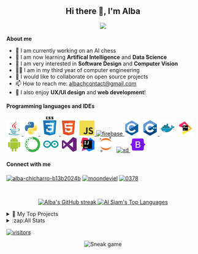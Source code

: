 
<h2 align="center">
  Hi there 👋, I'm Alba 
</h2>
<!--<a href="https://gpvc.arturio.dev/alba-ch"><img src="https://gpvc.arturio.dev/alba-ch" align="left" alt="Visits"></a>-->
<p align="center">
  <a href="https://github.com/alba-ch"><img src="https://readme-typing-svg.herokuapp.com/?lines=Computer%20Science%20Student;Self%20Taught%20Front%20End%20Developer;Always%20learning%20new%20things&center=true&width=380&height=45"></a>
</p>


**About me**

- 🔭 I am currently working on an AI chess
- 🌱 I am now learning **Artifical Intelligence** and **Data Science**
- 📲 I am very interested in **Software Design** and **Computer Vision**
- 👨‍💻 I am in my third year of computer engineering
- 👯 I would like to collaborate on open source projects
- 📫 How to reach me: albachcontact@gmail.com
- 🚀 I also enjoy **UX/UI design** and **web development**!


<!--[![trophy](https://github-profile-trophy.vercel.app/?username=alba-ch&theme=radical)](https://github.com/alba-ch/github-profile-trophy)-->
#### Programming languages and IDEs
<div>
  <a href="https://www.java.com" target="_blank" rel="noreferrer"> 
    <img src="https://raw.githubusercontent.com/devicons/devicon/master/icons/java/java-original.svg" alt="java" width="40" height="40"/> </a> 
  <a href="https://www.python.org" target="_blank" rel="noreferrer"> 
    <img src="https://raw.githubusercontent.com/devicons/devicon/master/icons/python/python-original.svg" alt="python" width="40" height="40"/> </a> 
  <a href="https://www.w3schools.com/css/" target="_blank" rel="noreferrer"> 
    <img src="https://raw.githubusercontent.com/devicons/devicon/master/icons/css3/css3-original-wordmark.svg" alt="css3" width="50" height="50"/> </a> 
  <img src="https://github.com/devicons/devicon/blob/master/icons/html5/html5-original.svg" title="HTML5" alt="HTML" width="40" height="40"/>&nbsp;
  <a href="https://developer.mozilla.org/en-US/docs/Web/JavaScript" target="_blank" rel="noreferrer"> 
    <img src="https://raw.githubusercontent.com/devicons/devicon/master/icons/javascript/javascript-original.svg" alt="javascript" width="40" height="40"/> </a> 
  <a href="https://firebase.google.com/" target="_blank" rel="noreferrer"> 
    <img src="https://www.vectorlogo.zone/logos/firebase/firebase-icon.svg" alt="firebase" width="40" height="40"/> </a>
  <img src="https://github.com/devicons/devicon/blob/master/icons/c/c-original.svg" title="C"  alt="C" width="40" height="40"/>&nbsp;
  <a href="https://www.w3schools.com/cpp/" target="_blank" rel="noreferrer"> 
    <img src="https://raw.githubusercontent.com/devicons/devicon/master/icons/cplusplus/cplusplus-original.svg" alt="cplusplus" width="40" height="40"/> </a> 
  <img src="https://github.com/devicons/devicon/blob/master/icons/docker/docker-original.svg" title="Docker"  alt="Docker" width="40" height="40"/>&nbsp;
  <img src="https://github.com/devicons/devicon/blob/master/icons/jetbrains/jetbrains-original.svg" title="Jetbrains" alt="Jetbrains" width="40" height="40"/>&nbsp;
  <img src="https://github.com/devicons/devicon/blob/master/icons/android/android-original.svg" title="Android" alt="Android" width="40" height="40"/>&nbsp;
  <img src="https://github.com/devicons/devicon/blob/master/icons/anaconda/anaconda-original.svg" title="Anaconda" alt="Anaconda" width="40" height="40"/>&nbsp;
  <img src="https://github.com/devicons/devicon/blob/master/icons/arduino/arduino-original.svg" title="Arduino" alt="Arduino" width="40" height="40"/>&nbsp;
  <img src="https://github.com/devicons/devicon/blob/master/icons/visualstudio/visualstudio-plain.svg" title="visual studio" alt="visual studio" width="40" height="40"/>&nbsp;
  <img src="https://github.com/devicons/devicon/blob/master/icons/intellij/intellij-original.svg" title="intellij" alt="intellij" width="40" height="40"/>&nbsp;
  <img src="https://github.com/devicons/devicon/blob/master/icons/jupyter/jupyter-original.svg" title="jupyter" alt="jupyter" width="40" height="40"/>&nbsp;
  <a href="https://www.adobe.com/products/xd.html" target="_blank" rel="noreferrer"> 
    <img src="https://cdn.worldvectorlogo.com/logos/adobe-xd.svg" alt="xd" width="40" height="40"/> </a> 
  <img src="https://github.com/devicons/devicon/blob/master/icons/bootstrap/bootstrap-original.svg" title="bootstrap" alt="bootstrap" width="40" height="40"/>&nbsp;
</div>

#### Connect with me

<a href="https://linkedin.com/in/alba-chicharro-b13b2024b" target="blank"><img align="center" src="https://raw.githubusercontent.com/rahuldkjain/github-profile-readme-generator/master/src/images/icons/Social/linked-in-alt.svg" alt="alba-chicharro-b13b2024b" height="20" width="30" /></a>
<a href="https://instagram.com/moondeviel" target="blank"><img align="center" src="https://raw.githubusercontent.com/rahuldkjain/github-profile-readme-generator/master/src/images/icons/Social/instagram.svg" alt="moondeviel" height="20" width="30" /></a>
<a href="https://discord.gg/0378" target="blank"><img align="center" src="https://raw.githubusercontent.com/rahuldkjain/github-profile-readme-generator/master/src/images/icons/Social/discord.svg" alt="0378" height="20" width="30" /></a>


<!-- Top Projects -->
<br>

<p align="center">
      <a href="https://github.com/alba-ch">
        <img src="https://github-readme-streak-stats.herokuapp.com/?user=alba-ch&theme=radical&hide_border=true&background=1F222E" alt="Alba's GitHub streak" height="192px" width="54%"/>
      </a>
      <a href="https://github.com/alba-ch"><img alt="Al Siam's Top Languages" src="https://denvercoder1-github-readme-stats.vercel.app/api/top-langs/?username=alba-ch&langs_count=8&layout=compact&theme=react&hide_border=true&bg_color=1F222E&title_color=F85D7F&icon_color=F8D866" height="192px" width="45%"/></a>
    </p>

<details>
  <summary>📘 My Top Projects </summary>
    <br/>
     <p align="left">
      <a href="https://github.com/alba-ch/NewChance" target="_blank"><img width="32.5%" src="https://denvercoder1-github-readme-stats.vercel.app/api/pin/?username=alba-ch&repo=NewChance&theme=react&bg_color=1F222E&title_color=F85D7F&icon_color=F8D866&hide_border=true&show_icons=false" alt="newchance"></a>
      <a href="https://github.com/alba-ch/Buy2Gether" target="blank"><img width="32.5%" src="https://denvercoder1-github-readme-stats.vercel.app/api/pin/?username=alba-ch&repo=Buy2Gether&theme=react&bg_color=1F222E&title_color=F85D7F&icon_color=F8D866&hide_border=true&show_icons=false" alt="Buy2Gether"></a>
      <a href="https://github.com/alba-ch/AI-chess" target="blank"><img width="32.5%" src="https://denvercoder1-github-readme-stats.vercel.app/api/pin/?username=alba-ch&repo=AI-chess&theme=react&bg_color=1F222E&title_color=F85D7F&icon_color=F8D866&hide_border=true&show_icons=false" alt="AI-chess"></a>
    </p>
    <a href="https://github.com/alba-ch?tab=repositories" target="_blank"><img alt="All Repositories" title="All Repositories" src="https://img.shields.io/badge/All_Repos-blueviolet?style=for-the-badge&logo=koding&logoColor=black"/></a>
</details>

<details>
  <summary>:zap:All Stats</summary>
    <a> 
        <a href="https://github.com/alba-ch"><img alt="Alba's Github Stats" src="https://denvercoder1-github-readme-stats.vercel.app/api?username=alba-ch&show_icons=true&count_private=true&theme=react&hide_border=true&bg_color=1F222E&title_color=F85D7F&icon_color=F8D866" height="192px" width="49.5%"/></a>
      <br/>
    </a>
    <p></p>
    <a href="https://github.com/alba-ch"><img alt="Alba's Activity Graph" src="https://activity-graph.herokuapp.com/graph?username=alba-ch&bg_color=1F222E&color=F8D866&line=F85D7F&point=FFFFFF&hide_border=true"/></a>

  </details>
<p>  
<a href="https://github.com/alba-ch/">
   <img src="https://komarev.com/ghpvc/?username=alba-ch" alt="visitors" />
</a>


<p align="center">
  <img src="https://github.com/alba-ch/alba-ch/blob/output/github-contribution-grid-snake.svg" alt="Sneak game"/>
</p>

